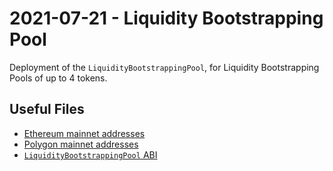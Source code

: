 # 2021-07-21 - Liquidity Bootstrapping Pool

Deployment of the `LiquidityBootstrappingPool`, for Liquidity Bootstrapping Pools of up to 4 tokens.

## Useful Files

- [Ethereum mainnet addresses](./output/mainnet.json)
- [Polygon mainnet addresses](./output/polygon.json)
- [`LiquidityBootstrappingPool` ABI](./abi/LiquidityBootstrappingPool.json)
